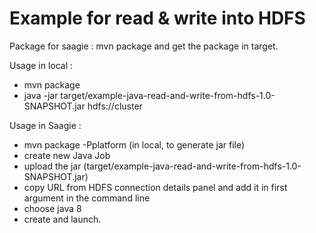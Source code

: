 Example for read & write into HDFS
==================

Package for saagie : mvn package and get the package in target.

Usage in local :

 - mvn package
 - java -jar target/example-java-read-and-write-from-hdfs-1.0-SNAPSHOT.jar hdfs://cluster

Usage in Saagie :

 - mvn package -Pplatform (in local, to generate jar file)
 - create new Java Job
 - upload the jar (target/example-java-read-and-write-from-hdfs-1.0-SNAPSHOT.jar)
 - copy URL from HDFS connection details panel and add it in first argument in the command line
 - choose java 8
 - create and launch.
